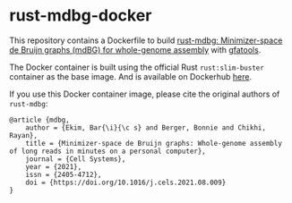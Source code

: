 # rust-mdbg-docker

This repository contains a Dockerfile to build [rust-mdbg: Minimizer-space de Bruijn graphs (mdBG) for whole-genome assembly](https://github.com/ekimb/rust-mdbg/) with [gfatools](https://github.com/lh3/gfatools/). 

The Docker container is built using the official Rust `rust:slim-buster` container as the base image. And is available on Dockerhub [here](https://hub.docker.com/repository/docker/rbartelme/rust-mdbg).

If you use this Docker container image, please cite the original authors of `rust-mdbg`:

```
@article {mdbg,
	author = {Ekim, Bar{\i}{\c s} and Berger, Bonnie and Chikhi, Rayan},
	title = {Minimizer-space de Bruijn graphs: Whole-genome assembly of long reads in minutes on a personal computer},
	journal = {Cell Systems},
	year = {2021},
	issn = {2405-4712},
	doi = {https://doi.org/10.1016/j.cels.2021.08.009}
}

```


